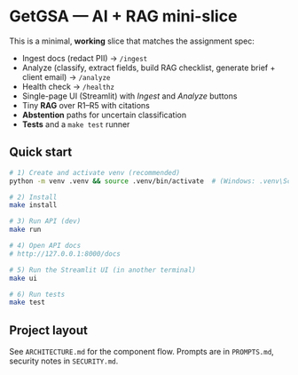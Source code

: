 # GetGSA — AI + RAG mini-slice

This is a minimal, **working** slice that matches the assignment spec:
- Ingest docs (redact PII) → `/ingest`
- Analyze (classify, extract fields, build RAG checklist, generate brief + client email) → `/analyze`
- Health check → `/healthz`
- Single-page UI (Streamlit) with *Ingest* and *Analyze* buttons
- Tiny **RAG** over R1–R5 with citations
- **Abstention** paths for uncertain classification
- **Tests** and a `make test` runner

## Quick start

```bash
# 1) Create and activate venv (recommended)
python -m venv .venv && source .venv/bin/activate  # (Windows: .venv\Scripts\activate)

# 2) Install
make install

# 3) Run API (dev)
make run

# 4) Open API docs
# http://127.0.0.1:8000/docs

# 5) Run the Streamlit UI (in another terminal)
make ui

# 6) Run tests
make test
```

## Project layout
See `ARCHITECTURE.md` for the component flow. Prompts are in `PROMPTS.md`, security notes in `SECURITY.md`.
